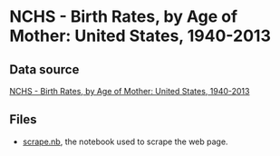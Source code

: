 # NCHS - Birth Rates, by Age of Mother: United States, 1940-2013

## Data source
[NCHS - Birth Rates, by Age of Mother: United States, 1940-2013](https://data.cdc.gov/NCHS/NCHS-Birth-Rates-by-Age-of-Mother-United-States-19/yt7u-eiyg)

## Files
* [scrape.nb](scrape.nb), the notebook used to scrape the web page.
